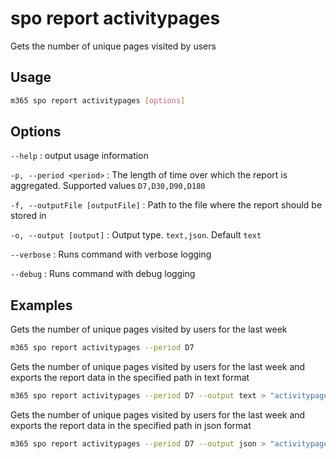 # spo report activitypages

Gets the number of unique pages visited by users

## Usage

```sh
m365 spo report activitypages [options]
```

## Options

`--help`
: output usage information

`-p, --period <period>`
: The length of time over which the report is aggregated. Supported values `D7,D30,D90,D180`

`-f, --outputFile [outputFile]`
: Path to the file where the report should be stored in

`-o, --output [output]`
: Output type. `text,json`. Default `text`

`--verbose`
: Runs command with verbose logging

`--debug`
: Runs command with debug logging

## Examples

Gets the number of unique pages visited by users for the last week

```sh
m365 spo report activitypages --period D7
```

Gets the number of unique pages visited by users for the last week and exports the report data in the specified path in text format

```sh
m365 spo report activitypages --period D7 --output text > "activitypages.txt"
```

Gets the number of unique pages visited by users for the last week and exports the report data in the specified path in json format

```sh
m365 spo report activitypages --period D7 --output json > "activitypages.json"
```
